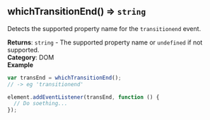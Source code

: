 <a name="whichTransitionEnd"></a>

## whichTransitionEnd() ⇒ <code>string</code>
Detects the supported property name for the `transitionend` event.

**Returns**: <code>string</code> - The supported property name or `undefined` if not supported.  
**Category**: DOM  
**Example**  
```js
var transEnd = whichTransitionEnd();
// -> eg 'transitionend'

element.addEventListener(transEnd, function () {
  // Do soething...
});
```
